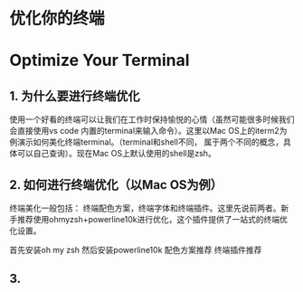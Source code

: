 # 优化你的终端
# Optimize Your Terminal


## 1. 为什么要进行终端优化

使用一个好看的终端可以让我们在工作时保持愉悦的心情（虽然可能很多时候我们会直接使用vs code 内置的terminal来输入命令）。这里以Mac OS上的iterm2为例演示如何美化终端terminal。（terminal和shell不同， 属于两个不同的概念，具体可以自己查询）。现在Mac OS上默认使用的shell是zsh。

## 2. 如何进行终端优化（以Mac OS为例）

终端美化一般包括： 终端配色方案，终端字体和终端插件。这里先说前两者。新手推荐使用ohmyzsh+powerline10k进行优化，这个插件提供了一站式的终端优化设置。

首先安装oh my zsh
然后安装powerline10k
配色方案推荐
终端插件推荐


## 3. 